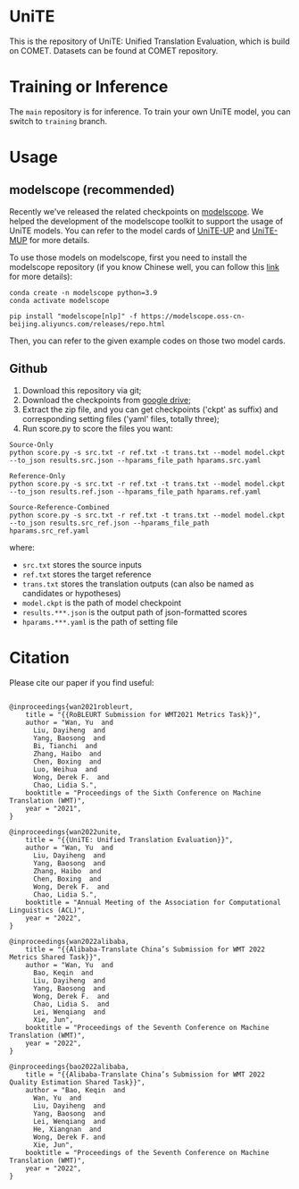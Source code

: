 # UniTE

This is the repository of UniTE: Unified Translation Evaluation, which is build on COMET.
Datasets can be found at COMET repository.

# Training or Inference

The `main` repository is for inference. To train your own UniTE model, you can switch to `training` branch.

# Usage

## modelscope (recommended)

Recently we've released the related checkpoints on [modelscope](https://www.modelscope.cn/home). We helped the development of the modelscope toolkit to support the usage of UniTE models. You can refer to the model cards of [UniTE-UP](https://www.modelscope.cn/models/damo/nlp_unite_up_translation_evaluation_English_large/summary) and [UniTE-MUP](https://www.modelscope.cn/models/damo/nlp_unite_mup_translation_evaluation_multilingual_large/summary) for more details.

To use those models on modelscope, first you need to install the modelscope repository (if you know Chinese well, you can follow this [link](https://www.modelscope.cn/docs/%E7%8E%AF%E5%A2%83%E5%AE%89%E8%A3%85) for more details):

```
conda create -n modelscope python=3.9
conda activate modelscope

pip install "modelscope[nlp]" -f https://modelscope.oss-cn-beijing.aliyuncs.com/releases/repo.html
```

Then, you can refer to the given example codes on those two model cards.

## Github

1. Download this repository via git;
2. Download the checkpoints from [google drive](https://drive.google.com/file/d/1feqRHHRxcnw_CgLe6cofbe1qu_cBYLI_);
3. Extract the zip file, and you can get checkpoints ('ckpt' as suffix) and corresponding setting files ('yaml' files, totally three);
4. Run score.py to score the files you want:

```
Source-Only
python score.py -s src.txt -r ref.txt -t trans.txt --model model.ckpt --to_json results.src.json --hparams_file_path hparams.src.yaml

Reference-Only
python score.py -s src.txt -r ref.txt -t trans.txt --model model.ckpt --to_json results.ref.json --hparams_file_path hparams.ref.yaml

Source-Reference-Combined
python score.py -s src.txt -r ref.txt -t trans.txt --model model.ckpt --to_json results.src_ref.json --hparams_file_path hparams.src_ref.yaml
```

where:

- `src.txt` stores the source inputs
- `ref.txt` stores the target reference
- `trans.txt` stores the translation outputs (can also be named as candidates or hypotheses)
- `model.ckpt` is the path of model checkpoint
- `results.***.json` is the output path of json-formatted scores
- `hparams.***.yaml` is the path of setting file

# Citation

Please cite our paper if you find useful:

```

@inproceedings{wan2021robleurt,
    title = "{{RoBLEURT Submission for WMT2021 Metrics Task}}",
    author = "Wan, Yu  and
      Liu, Dayiheng  and
      Yang, Baosong  and
      Bi, Tianchi  and
      Zhang, Haibo  and
      Chen, Boxing  and
      Luo, Weihua  and
      Wong, Derek F.  and
      Chao, Lidia S.",
    booktitle = "Proceedings of the Sixth Conference on Machine Translation (WMT)",
    year = "2021",
}

@inproceedings{wan2022unite,
    title = "{{UniTE: Unified Translation Evaluation}}",
    author = "Wan, Yu  and
      Liu, Dayiheng  and
      Yang, Baosong  and
      Zhang, Haibo  and
      Chen, Boxing  and
      Wong, Derek F.  and
      Chao, Lidia S.",
    booktitle = "Annual Meeting of the Association for Computational Linguistics (ACL)",
    year = "2022",
}

@inproceedings{wan2022alibaba,
    title = "{{Alibaba-Translate China’s Submission for WMT 2022 Metrics Shared Task}}",
    author = "Wan, Yu  and
      Bao, Keqin  and
      Liu, Dayiheng  and
      Yang, Baosong  and
      Wong, Derek F.  and
      Chao, Lidia S.  and
      Lei, Wenqiang  and
      Xie, Jun",
    booktitle = "Proceedings of the Seventh Conference on Machine Translation (WMT)",
    year = "2022",
}

@inproceedings{bao2022alibaba,
    title = "{{Alibaba-Translate China’s Submission for WMT 2022 Quality Estimation Shared Task}}",
    author = "Bao, Keqin  and
      Wan, Yu  and
      Liu, Dayiheng  and
      Yang, Baosong  and
      Lei, Wenqiang  and
      He, Xiangnan  and
      Wong, Derek F. and
      Xie, Jun",
    booktitle = "Proceedings of the Seventh Conference on Machine Translation (WMT)",
    year = "2022",
}

```
